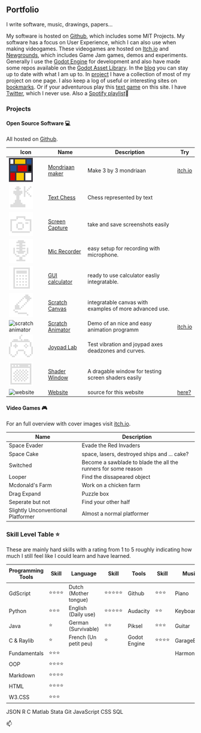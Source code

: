 ## Portfolio

I write software, music, drawings, papers...

My software is hosted on [Github](https://github.com/boukew99), which includes some MIT Projects. My software has a focus on User Experience, which I can also use when making videogames. These videogames are hosted on [Itch.io](https://howyoudoing.itch.io/) and [Newgrounds](https://howyourdoing.newgrounds.com/), which includes Game Jam games, demos and experiments. Generally I use the [Godot Engine](https://godotengine.org) for development and also have made some repos available on the [Godot Asset Library](https://godotengine.org/asset-library/asset?category=&godot_version=&sort=updated&filter=boukew99). In the [blog](blog) you can stay up to date with what I am up to. In [project](projects) I have a collection of most of my project on one page. I also keep a log of useful or interesting sites on [bookmarks](bookmarks). Or if your adventurous play this [text game](web_apps/text_adventure) on this site. I have [Twitter](https://twitter.com/HowYouD09409170), which I never use. Also a [Spotify playlist](https://open.spotify.com/playlist/5KGMXvW7Tg3emnWz5S2grT?si=328485d8732046a6)🎵

### Projects

#### Open Source Software 💻
All hosted on [Github](https://github.com/boukew99).

Icon | Name | Description | Try
--- | --- | --- | ---
![mondriaan maker](https://raw.githubusercontent.com/boukew99/mondriaan_maker/main/icon.png) | [Mondriaan maker](https://github.com/boukew99/mondriaan_maker) | Make 3 by 3 mondriaan | [itch.io](https://howyoudoing.itch.io/mondriaan-maker)
![text chess](https://raw.githubusercontent.com/boukew99/text_chess/main/icon.png) | [Text Chess](https://github.com/boukew99/text_chess) | Chess represented by text 
![screen capture](https://raw.githubusercontent.com/boukew99/screen_capture/main/addons/screen_capture/screen_capture.png) | [Screen Capture](https://github.com/boukew99/screen_capture) |take and save screenshots easily 
![mic recorder](https://raw.githubusercontent.com/boukew99/mic_recorder/main/addons/mic_recorder/mic_recorder.png) | [Mic Recorder](https://github.com/boukew99/mic_recorder) | easy setup for recording with microphone.
![gui calculator](https://raw.githubusercontent.com/boukew99/gui_calculator/main/addons/calculator/icon.png) | [GUI calculator](https://github.com/boukew99/gui_calculator) | ready to use calculator easliy integratable.
![scratch canvas](https://raw.githubusercontent.com/boukew99/scratch_canvas/main/canvas/scratch_canvas.png) | [Scratch Canvas](https://github.com/boukew99/scratch_canvas) | integratable canvas with examples of more advanced use.
![scratch animator](https://raw.githubusercontent.com/boukew99/scratch_animater/main/scratch_animater.png) | [Scratch Animator](https://github.com/boukew99/scratch_animater) | Demo of an nice and easy animation programm | [itch.io](https://howyoudoing.itch.io/scratch-animator)
![joypad lab](https://raw.githubusercontent.com/boukew99/joypad_lab/main/icon.png) | [Joypad Lab](https://github.com/boukew99/joypad_lab) | Test vibration and joypad axes deadzones and curves.
![shader window](https://raw.githubusercontent.com/boukew99/shader_window/main/addons/shader_window/shader_window.png)| [Shader Window](https://github.com/boukew99/shader_window) | A dragable window for testing screen shaders easily
![website](https://raw.githubusercontent.com/boukew99/boukew99.github.io/main/favicon.ico) | [Website](https://github.com/boukew99/boukew99.github.io) | source for this website | [here?](https://boukew99.github.io/)

#### Video Games 🎮
For an full overview with cover images visit [itch.io](https://howyoudoing.itch.io/).

Name | Description
--- | ---
Space Evader | Evade the Red Invaders
Space Cake | space, lasers, destroyed ships and ... cake?
Switched | Become a sawblade to blade the all the runners for some reason
Looper | Find the dissapeared object
Mcdonald's Farm | Work on a chicken farm
Drag Expand | Puzzle box
Seperate but not | Find your other half
Slightly Unconventional Platformer | Almost a normal platformer



### Skill Level Table ⭐
These are mainly hard skills with a rating from 1 to 5 roughly indicating how much I still feel like I could learn and have learned.

Programming Tools | Skill | Language | Skill | Tools | Skill | Music | Skill | Design | Level | Academic 🎓| Level
---           | ---   | ---      | ---   | ---   | ---   | ---   | ---   | ---    | ---   | ---      | ---
GdScript      | ⭐⭐⭐⭐| Dutch (Mother tongue) | ⭐⭐⭐⭐⭐ | Github | ⭐⭐⭐ |Piano | ⭐⭐⭐ | GUI | ⭐⭐⭐⭐ | Writing | ⭐⭐⭐⭐
Python        | ⭐⭐⭐  | English (Daily use)| ⭐⭐⭐⭐⭐ | Audacity | ⭐⭐ | Keyboard | ⭐⭐⭐ | UX  | ⭐⭐⭐ | Statistical Analysis | ⭐⭐
Java          | ⭐       | German (Survivable)| ⭐⭐ | Piksel  | ⭐⭐⭐ | Guitar | ⭐⭐⭐ | Icons | ⭐⭐⭐ | Reading | ⭐⭐⭐⭐
C & Raylib    | ⭐       | French (Un petit peu)| ⭐ | Godot Engine| ⭐⭐⭐⭐| GarageBand | ⭐ | Leaness | ⭐⭐⭐⭐
Fundamentals  | ⭐⭐⭐  | | | | | Harmonica | ⭐⭐ 
OOP           | ⭐⭐⭐⭐
Markdown      | ⭐⭐⭐⭐
HTML          | ⭐⭐⭐⭐
W3.CSS        | ⭐⭐⭐
JSON
R
C
Matlab
Stata
Git
JavaScript
CSS
SQL

📫

